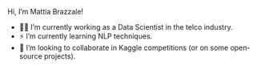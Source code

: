 Hi, I’m Mattia Brazzale!
- 👨‍💻 I’m currently working as a Data Scientist in the telco industry.
- ⚡️ I’m currently learning NLP techniques.
- 📝 I’m looking to collaborate in Kaggle competitions (or on some open-source projects).

<!---
MattiaBrazzale/MattiaBrazzale is a ✨ special ✨ repository because its `README.md` (this file) appears on your GitHub profile.
You can click the Preview link to take a look at your changes.
--->
